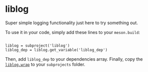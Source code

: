 # liblog

Super simple logging functionality just here to try something out.

To use it in your code, simply add these lines to your `meson.build`:

``` meson

liblog = subproject('liblog')
liblog_dep = liblog.get_variable('liblog_dep')
```

Then, add `liblog_dep` to your dependencies array.
Finally, copy the [`liblog.wrap`][wrap] to your `subprojects` folder.

[wrap]:https://raw.githubusercontent.com/geoffjay/liblog/master/liblog.wrap
